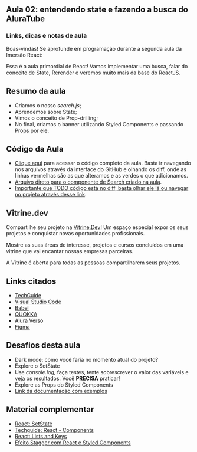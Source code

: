 <h2 class="mentalista-titulo">Aula 02: entendendo state e fazendo a busca do AluraTube</h2>
<h3 class="mentalista-subtitulo">Links, dicas e notas de aula</h3>
<div class="cosmos-container cosmos-content imersao-dados cosmos-container-spacing">
<p>Boas-vindas! Se aprofunde em programação durante a segunda aula da Imersão React:</p>
<p>Essa é a aula primordial de React! Vamos implementar uma busca, falar do conceito de State, Rerender e veremos muito mais da base do ReactJS.</p>
<h2 id="resumo-da-aula">Resumo da aula</h2>
<ul>
<li>Criamos o nosso <em>search.js</em>;</li>
<li>Aprendemos sobre State;</li>
<li>Vimos o conceito de Prop-drilling;</li><li>No final, criamos o banner utilizando Styled Components e passando Props por ele.</li>
</ul>
<h2 id="codigo-da-aula">Código da Aula</h2>
<ul>
<li>
<a href="https://github.com/alura-challenges/aluratube/pull/2/files" target="_blank" rel="noopener">Clique aqui</a> para acessar o código completo da aula. Basta ir navegando nos arquivos através da interface do   GitHub e olhando os diff, onde as linhas vermelhas são as que alteramos e as verdes o que adicionamos.</li>
<li><a href="https://github.com/alura-challenges/aluratube/blob/a2/src/components/Menu/components/Search.js" target="_blank" rel="noopener">Arquivo direto para o componente de Search criado na aula</a>.</li>
<li><a href="https://github.com/alura-challenges/aluratube/tree/a2" target="_blank" rel="noopener">Importante que TODO código está no diff, basta olhar ele lá ou navegar no projeto através desse link</a>.</li></ul><h2 id="vitrine.dev">Vitrine.dev</h2>
<p>Compartilhe seu projeto na <a href="https://cursos.alura.com.br/vitrinedev">Vitrine.Dev</a>! Um espaço especial expor os seus projetos e conquistar novas oportunidades profissionais.</p>
<p>Mostre as suas áreas de interesse, projetos e cursos concluídos em uma vitrine que vai encantar nossas empresas parceiras.</p>
<p>A Vitrine é aberta para todas as pessoas compartilharem seus projetos.</p><h2 id="links-citados">Links citados</h2>
<ul>
<li><a href="https://techguide.sh/" target="_blank" rel="noopener">TechGuide</a></li>
<li><a href="https://code.visualstudio.com/" target="_blank" rel="noopener">Visual Studio Code</a></li>
<li><a href="https://babeljs.io/" target="_blank" rel="noopener">Babel</a></li>
<li><a href="https://quokkajs.com/" target="_blank" rel="noopener">QUOKKA</a></li>
<li><a href="https://www.alura.com.br/aluraverso">Alura Verso</a></li>
<li><a href="https://www.figma.com/file/1acrju7CLwHkSh6e7xEk9h/Aluratube?node-id=0%3A1" target="_blank" rel="noopener">Figma</a></li>
</ul>
<h2 id="desafios-desta-aula">Desafios desta aula</h2>
<ul>
<li>Dark mode: como você faria no momento atual do projeto?</li>
<li>Explore o SetState</li>
<li>Use <em>console.log</em>, faça testes, tente sobrescrever o valor das variáveis e veja os resultados. Você <strong>PRECISA</strong> praticar!</li>
<li>Explore as Props do Styled Components</li>
<li><a href="https://styled-components.com/docs/basics#adapting-based-on-props" target="_blank" rel="noopener">Link da documentação com exemplos</a></li>
</ul>
<h2 id="material-complementar">Material complementar</h2>
<ul>
<li><a href="https://pt-br.reactjs.org/docs/react-component.html#setstate" target="_blank" rel="noopener">React: SetState</a></li>
<li><a href="https://techguide.sh/pt-BR/path/react/react-components/" target="_blank" rel="noopener">Techguide: React - Components</a></li>
<li><a href="https://reactjs.org/docs/lists-and-keys.html" target="_blank" rel="noopener">React: Lists and Keys</a></li>
<li><a href="https://www.youtube.com/watch?v=HGrXz6vHngI" target="_blank" rel="noopener">Efeito Stagger com React e Styled Components</a></li>
</ul>
